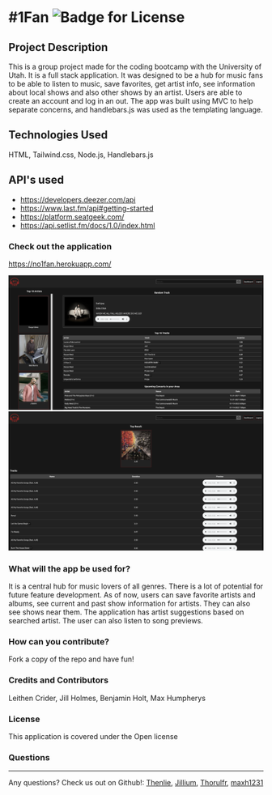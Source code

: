 # #1Fan ![Badge for License](https://img.shields.io/badge/license-Open-informational)

  
  ## Project Description 
  This is a group project made for the coding bootcamp with the University of Utah. It is a full stack application. It was designed to be a hub for music fans to be able to      listen to music, save favorites, get artist info, see information about local shows and also other shows by an artist. Users are able to create an account and log in an out. The app was built using MVC to help separate concerns, and handlebars.js was used as the templating language. 

  
  ## Technologies Used 
  HTML, Tailwind.css, Node.js, Handlebars.js

  ## API's used
  * https://developers.deezer.com/api
  * https://www.last.fm/api#getting-started
  * https://platform.seatgeek.com/
  * https://api.setlist.fm/docs/1.0/index.html


  ### Check out the application
  https://no1fan.herokuapp.com/

  <img src="./public/assets/screenshot1.png">
  <img src="./public/assets/screenshot2.png">

  ### What will the app be used for? 
  It is a central hub for music lovers of all genres. There is a lot of potential for future feature development. As of now, users can save favorite artists and albums, see current and past show information for artists. They can also see shows near them. The application has artist suggestions based on searched artist. The user can also listen to song previews. 

  ### How can you contribute?
  Fork a copy of the repo and have fun!

  ### Credits and Contributors 
  Leithen Crider, Jill Holmes, Benjamin Holt, Max Humpherys

  ### License
  This application is covered under the Open license
  

  ### Questions
  -------------------------------------------------------------------------------------------------------
  
  Any questions? Check us out on Github!: [Thenlie](https://github.com/Thenlie), [Jillium](https://github.com/Jillium), [Thorulfr](https://github.com/Thorulfr), [maxh1231](https://github.com/maxh1231)
  
  
